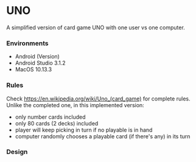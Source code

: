 # UNO
A simplified version of card game UNO with one user vs one computer.  

### Environments
* Android (Version)
* Android Studio 3.1.2
* MacOS 10.13.3

### Rules
Check https://en.wikipedia.org/wiki/Uno_(card_game) for complete rules.  
Unlike the completed one, in this implemented version:  
* only number cards included
* only 80 cards (2 decks) included
* player will keep picking in turn if no playable is in hand
* computer randomly chooses a playable card (if there's any) in its turn

### Design
 
